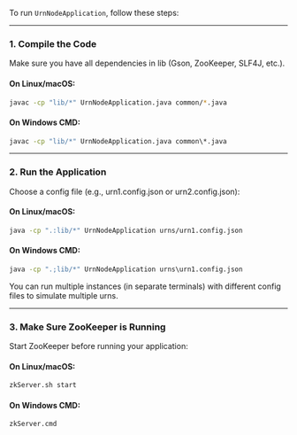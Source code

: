 To run `UrnNodeApplication`, follow these steps:

---

### **1. Compile the Code**

Make sure you have all dependencies in lib (Gson, ZooKeeper, SLF4J, etc.).

#### **On Linux/macOS:**
```sh
javac -cp "lib/*" UrnNodeApplication.java common/*.java
```

#### **On Windows CMD:**
```bat
javac -cp "lib/*" UrnNodeApplication.java common\*.java
```

---

### **2. Run the Application**

Choose a config file (e.g., urn1.config.json or urn2.config.json):

#### **On Linux/macOS:**
```sh
java -cp ".:lib/*" UrnNodeApplication urns/urn1.config.json
```

#### **On Windows CMD:**
```bat
java -cp ".;lib/*" UrnNodeApplication urns\urn1.config.json
```

You can run multiple instances (in separate terminals) with different config files to simulate multiple urns.

---

### **3. Make Sure ZooKeeper is Running**

Start ZooKeeper before running your application:

#### **On Linux/macOS:**
```sh
zkServer.sh start
```

#### **On Windows CMD:**
```bat
zkServer.cmd
```

